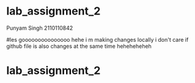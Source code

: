 # lab_assignment_2

Punyam Singh
2110110842











#les gooooooooooooooo
hehe i m making changes locally
i don't care if github file is also changes at the same time heheheheheh
# lab_assignment_2
